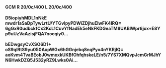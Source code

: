 #### GCM R 20/0c/400 L 20/0c/400
**D5iopiyhMDL1nNkE**<br/>**mwdr1aSaDpTywLrtU/YTGvlpyPDWiZDjhuEIwFK4IRQ=**<br/>**6gGxR0udbckfCx2KcL1CuvYfNadEk5eNkFKDGeaTM8UABlWpr6jox+E8Yp9uUzVaAzisjFQA7nocqiy0...**<br/><br/>
**bEDwgsyCvXSO6D1+**<br/>**oS9qIRtS9yu050AxpWGx6hGGnjebq8nqPyo4nYKRjlQ=**<br/>**aoKvm4TvaBEobJ0wmxxkUKBfOhfqhskeLE/n5/7YS7XMQvpJcmGrMJhYN6HwkDZQ5J532yRZ9Lwks0Ai...**